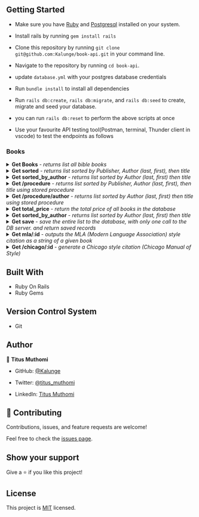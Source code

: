 

## Getting Started

- Make sure you have [Ruby](https://www.ruby-lang.org/en/documentation/installation/) and [Postgresql](https://www.postgresql.org/download/) installed on your system.

  
- Install rails by running `gem install rails`

- Clone this repository by running `git clone git@github.com:Kalunge/book-api.git` in your command line.

- Navigate to the repository by running `cd book-api`.

- update `database.yml` with your postgres database credentials

- Run `bundle install` to install all dependencies

- Run `rails db:create`, `rails db:migrate`, and `rails db:seed`   to create, migrate and seed your database.
  
- you can run `rails db:reset` to perform the above scripts at once

- Use your favourite API testing tool(Postman, terminal, Thunder client in vscode) to test the endpoints as follows

### Books
<details>
  <summary>
    <b>Get Books</b> - <i>returns list all bible books</i>
  </summary>
  <br/>
  
  <b>Endpoint:</b> `GET http://127.0.0.1:3000/books`
  <br /><br />

  ```
  [
  {
    "id": 1,
    "title": "Eloquent Ruby: Secret behind becoming a Ruby Ninja",
    "author_first_name": "Russ",
    "author_last_name": "Olsen",
    "publisher": "U Ruby publishers",
    "price": 52.99,
    "container_title": "On writing the most efficient Ruby code",
    "publication_year": 2015
  },
  {
    "id": 2,
    "title": "Eloquent Rails: Take your Rub on Rails skills to the next level",
    "author_first_name": "Jane",
    "author_last_name": "Doe",
    "publisher": "U Ruby publishers",
    "price": 45.99,
    "container_title": "On writing applications that Matter using Ruby on Rails",
    "publication_year": 2010
  },

    ...
  ]
  ```
</details>

<details>
  <summary>
    <b>Get sorted</b> - <i>returns list sorted by Publisher, Author (last, first), then title</i>
  </summary>
  <br/>
  
  <b>Endpoint:</b> `GET http://127.0.0.1:3000/sorted`
  <br /><br />

  ```
  [
  {
    "id": 4,
    "title": "THe clean Coder: Make your future self appreciate the code you write Today ",
    "author_first_name": "Robert",
    "author_last_name": "Mcchain",
    "publisher": " Clean code publishers",
    "price": 62.99,
    "container_title": "code is not only written but read, make all those that read it happy",
    "publication_year": 2007
  },
  {
    "id": 16,
    "title": "THe clean Coder: Make your future self appreciate the code you write Today ",
    "author_first_name": "Robert",
    "author_last_name": "Mcchain",
    "publisher": " Cleanest coder publishers",
    "price": 62.99,
    "container_title": "code is not only written but read, make all those that read it happy",
    "publication_year": 2020
  },

    ...
  ]
  ```
</details>


<details>
  <summary>
    <b>Get sorted_by_author</b> - <i>returns list sorted by Author (last, first) then title</i>
  </summary>
  <br/>
  
  <b>Endpoint:</b> `GET http://127.0.0.1:3000/sorted_by_author`
  <br /><br />

  ```
  [
 {
    "id": 6,
    "title": "Eloquent Rails: Take your Rub on Rails skills to the next level",
    "author_first_name": "Jane",
    "author_last_name": "Doe",
    "publisher": "U React publishers",
    "price": 45.99,
    "container_title": "On writing applications that Matter using React on Rails",
    "publication_year": 2012
  },
  {
    "id": 14,
    "title": "Eloquent Rails: Take your Rub on Rails skills to the next level",
    "author_first_name": "Jane",
    "author_last_name": "Doe",
    "publisher": "U React publishers",
    "price": 45.99,
    "container_title": "On writing applications that Matter using React on Rails",
    "publication_year": 2012
  },

    ...
  ]
  ```
</details>


  <details>
  <summary>
    <b>Get /procedure</b> - <i>returns list sorted by Publisher, Author (last, first), then title using stored procedure</i>
  </summary>
  <br/>
  
  <b>Endpoint:</b> `GET http://127.0.0.1:3000/procedure`
  <br /><br />

  ```
  [
   {
    "id": 4,
    "publisher": " Clean code publishers",
    "title": "THe clean Coder: Make your future self appreciate the code you write Today ",
    "author_last_name": "Mcchain",
    "author_first_name": "Robert",
    "price": 62.99,
    "created_at": "2022-04-11T09:02:31.005Z",
    "updated_at": "2022-04-11T09:02:31.005Z",
    "container_title": "code is not only written but read, make all those that read it happy",
    "publication_year": 2007
  },
  {
    "id": 16,
    "publisher": " Cleanest coder publishers",
    "title": "THe clean Coder: Make your future self appreciate the code you write Today ",
    "author_last_name": "Mcchain",
    "author_first_name": "Robert",
    "price": 62.99,
    "created_at": "2022-04-11T11:11:36.691Z",
    "updated_at": "2022-04-11T11:11:36.691Z",
    "container_title": "code is not only written but read, make all those that read it happy",
    "publication_year": 2020
  },
    ...
  ]
  ```
</details>

<details>
  <summary>
    <b>Get /procedure/author</b> - <i>returns list sorted by Author (last, first) then title using stored procedure</i>
  </summary>
  <br/>
  
  <b>Endpoint:</b> `GET http://127.0.0.1:3000/procedure/author`
  <br /><br />

  ```
  [
 {
    "id": 6,
    "title": "Eloquent Rails: Take your Rub on Rails skills to the next level",
    "author_first_name": "Jane",
    "author_last_name": "Doe",
    "publisher": "U React publishers",
    "price": 45.99,
    "container_title": "On writing applications that Matter using React on Rails",
    "publication_year": 2012
  },
  {
    "id": 14,
    "title": "Eloquent Rails: Take your Rub on Rails skills to the next level",
    "author_first_name": "Jane",
    "author_last_name": "Doe",
    "publisher": "U React publishers",
    "price": 45.99,
    "container_title": "On writing applications that Matter using React on Rails",
    "publication_year": 2012
  },

    ...
  ]
  ```
</details>

 <details>
  <summary>
    <b>Get total_price</b> - <i> return the total price of all books in the database</i>
  </summary>
  <br/>
  
  <b>Endpoint:</b> `GET http://127.0.0.1:3000/total_price`
  <br /><br />

  ```
  787.84
  ```
</details>

<details>
  <summary>
    <b>Get sorted_by_author</b> - <i>returns list sorted by Author (last, first) then title</i>
  </summary>
  <br/>
  
  <b>Endpoint:</b> `GET http://127.0.0.1:3000/sorted_by_author`
  <br /><br />

  ```
  [
 {
    "id": 6,
    "title": "Eloquent Rails: Take your Rub on Rails skills to the next level",
    "author_first_name": "Jane",
    "author_last_name": "Doe",
    "publisher": "U React publishers",
    "price": 45.99,
    "container_title": "On writing applications that Matter using React on Rails",
    "publication_year": 2012
  },
  {
    "id": 14,
    "title": "Eloquent Rails: Take your Rub on Rails skills to the next level",
    "author_first_name": "Jane",
    "author_last_name": "Doe",
    "publisher": "U React publishers",
    "price": 45.99,
    "container_title": "On writing applications that Matter using React on Rails",
    "publication_year": 2012
  },

    ...
  ]
  ```
</details>

 <details>
  <summary>
    <b>Get save</b> - <i>  save the entire list to the database, with only one call to the DB server. and return saved records
</i>
  </summary>
  <br/>
  
  <b>Endpoint:</b> `GET http://127.0.0.1:3000/save`
  <br /><br />

  ```
[
  {
    "id": 17,
    "title": "Eloquent Java: Secret behind becoming a Java Ninja",
    "author_first_name": "Russ",
    "author_last_name": "Olsen",
    "publisher": "U Java publishers",
    "price": 52.99,
    "container_title": "On writing the most efficient Ruby code",
    "publication_year": 2013
  },
  {
    "id": 18,
    "title": "Eloquent Rails: Take your Rub on Rails skills to the next level",
    "author_first_name": "Jane",
    "author_last_name": "Doe",
    "publisher": "U React publishers",
    "price": 45.99,
    "container_title": "On writing applications that Matter using React on Rails",
    "publication_year": 2012
  },
  {
    "id": 19,
    "title": "Eloquent Python: Make Python your native language in no time",
    "author_first_name": "JOhn",
    "author_last_name": "Doe",
    "publisher": "U Js publishers",
    "price": 34.99,
    "container_title": "On writing Python like the Ninja you should be",
    "publication_year": 2005
  },
  {
    "id": 20,
    "title": "THe clean Coder: Make your future self appreciate the code you write Today ",
    "author_first_name": "Robert",
    "author_last_name": "Mcchain",
    "publisher": " Cleanest coder publishers",
    "price": 62.99,
    "container_title": "code is not only written but read, make all those that read it happy",
    "publication_year": 2020
  }
]
  ```
</details>

<details>
  <summary>
    <b>Get mla/:id</b> - <i>  outputs the MLA (Modern Language Association) style citation as a string of a given book
</i>
  </summary>
  <br/>
  
  <b>Endpoint:</b> `GET http://127.0.0.1:3000/mla/:id`
  <br /><br />

  ```
Olsen, Russ."Eloquent Ruby: Secret behind becoming a Ruby Ninja" On writing the most efficient Ruby code, U Ruby publishers,2015 pp. 120-126
  ```
</details>

<details>
  <summary>
    <b>Get /chicago/:id</b> - <i>  generate a Chicago style citation (Chicago Manual of Style) 
</i>
  </summary>
  <br/>
  
  <b>Endpoint:</b> `GET http://127.0.0.1:3000/chicago/:id`
  <br /><br />

  ```
Olsen, Russ. 2015 "Eloquent Ruby: Secret behind becoming a Ruby Ninja" On writing the most efficient Ruby code, no. 2(February 2000): 205-230. https://mybooks.org/344.55/8555
  ```
</details>


## Built With

- Ruby On Rails
- Ruby Gems

## Version Control System

- Git

## Author

👤 **Titus Muthomi**

- GitHub: [@Kalunge](https://github.com/Kalunge)

- Twitter: [@titus_muthomi](https://twitter.com/titus_muthomi)

- LinkedIn: [Titus Muthomi](https://www.linkedin.com/in/muthomi-titus-295024181/)


## 🤝 Contributing

Contributions, issues, and feature requests are welcome!

Feel free to check the [issues page](https://github.com/Kalunge/book-api/issues).

## Show your support

Give a ⭐️ if you like this project!

## License

This project is [MIT](LICENSE) licensed.
